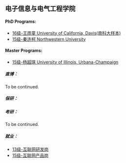 ## 电子信息与电气工程学院

#### PhD Programs:

  - [16级-王雨童 University of California, Davis(南科大样本)](grad-application/electronic-information-and-electrical-engineering/[US]-16-wangyutong.md)
  - [15级-秦连柯 Northwestern University](grad-application/electronic-information-and-electrical-engineering/[US]-15-liankeqin.md)

#### Master Programs:

 - [15级-杨超琪 University of Illinois, Urbana-Champaign](grad-application/electronic-information-and-electrical-engineering/[US]-15-chaoqiyang.md)



##### 直博：

To be continued.

##### 保研：



##### 考研：

To be continued.

##### 就业：

  - [13级-互联网研发岗](grad-application/electronic-information-and-electrical-engineering/[CN]-13-yintongma.md)
  - [15级-互联网产品岗](grad-application/electronic-information-and-electrical-engineering/[CN]-15-rongchengzhang.md)


